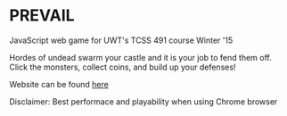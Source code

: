 # PREVAIL

JavaScript web game for UWT's TCSS 491 course Winter '15

Hordes of undead swarm your castle and it is your job to fend them off. Click the monsters, collect coins, and build up your defenses! 

Website can be found <a href="http://tedderem.github.io/TCSS491">here</a>

Disclaimer: Best performace and playability when using Chrome browser
